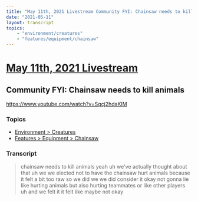 ```yaml
---
title: "May 11th, 2021 Livestream Community FYI: Chainsaw needs to kill animals"
date: "2021-05-11"
layout: transcript
topics:
    - "environment/creatures"
    - "features/equipment/chainsaw"
---
```

# [May 11th, 2021 Livestream](../2021-05-11.md)
## Community FYI: Chainsaw needs to kill animals
https://www.youtube.com/watch?v=Sqcj2hdaKIM

### Topics
* [Environment > Creatures](../topics/environment/creatures.md)
* [Features > Equipment > Chainsaw](../topics/features/equipment/chainsaw.md)

### Transcript

> chainsaw needs to kill animals yeah uh we've actually thought about that uh we we elected not to have the chainsaw hurt animals because it felt a bit too raw so we did we we did consider it okay not gonna lie like hurting animals but also hurting teammates or like other players uh and we felt it it felt like maybe not okay
